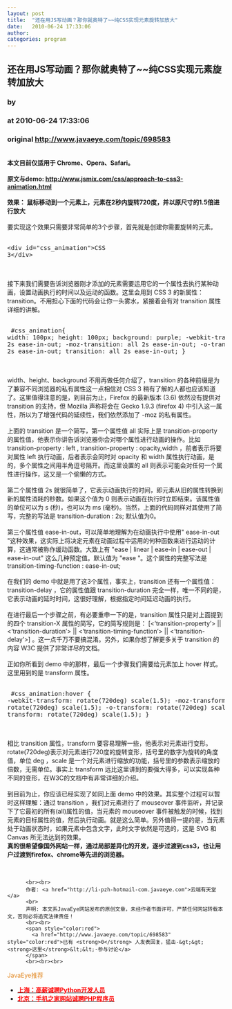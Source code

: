 ```yaml
---
layout: post
title:  "还在用JS写动画？那你就奥特了~~纯CSS实现元素旋转加放大"
date:   2010-06-24 17:33:06
author: 
categories: program
---
```


## 还在用JS写动画？那你就奥特了~~纯CSS实现元素旋转加放大
### by 
### at 2010-06-24 17:33:06
### original <http://www.javaeye.com/topic/698583>

<br><strong>本文目前仅适用于 Chrome、Opera、Safari。</strong>
<br>
<br><strong>原文与demo: <a href="http://www.jsmix.com/css/approach-to-css3-animation.html">http://www.jsmix.com/css/approach-to-css3-animation.html</a></strong>
<br>
<br><strong>效果： 鼠标移动到一个元素上，元素在2秒内旋转720度，并以原尺寸的1.5倍进行放大</strong>
<br>
<br>要实现这个效果只需要非常简单的3个步骤，首先就是创建你需要旋转的元素。
<br>
<br><pre name="code">&lt;div id=&quot;css_animation&quot;&gt;CSS 3&lt;/div&gt;</pre>
<br>
<br>接下来我们需要告诉浏览器刚才添加的元素需要运用它的一个属性去执行某种动画，设置动画执行的时间以及运动的函数。这里会用到 CSS 3 的新属性：transition。不用担心下面的代码会让你一头雾水，紧接着会有对 transition 属性详细的讲解。
<br>
<br><pre name="code">
#css_animation{
    width: 100px;
    height: 100px;
    background: purple;
    -webkit-transition: all 2s ease-in-out;
    -moz-transition: all 2s ease-in-out;
    -o-transition: all 2s ease-in-out;
    transition: all 2s ease-in-out;
}
</pre>
<br>
<br>width、height、background 不用再做任何介绍了，transition 的各种前缀是为了兼容不同浏览器的私有属性这一点相信对 CSS 3 稍有了解的人都也应该知道了。这里值得注意的是，到目前为止，Firefox 的最新版本 (3.6) 依然没有提供对 transition 的支持，但 Mozilla 声称将会在 Gecko 1.9.3 (firefox 4) 中引入这一属性，所以为了增强代码的延续性，我们依然添加了 -moz 的私有属性。
<br>
<br>上面的 transition 是一个简写，第一个属性值 all 实际上是 transition-property 的属性值，他表示你讲告诉浏览器你会对哪个属性进行动画的操作。比如 transition-property : left , transition-property : opacity,width ，前者表示将要对属性 left 执行动画，后者表示会同时对 opacity 和 width 属性执行动画，是的，多个属性之间用半角逗号隔开。而这里设置的 all 则表示可能会对任何一个属性进行操作，这又是一个偷懒的方式。
<br>
<br>第二个属性值 2s 就很简单了，它表示动画执行的时间，即元素从旧的属性转换到新的属性消耗的秒数。如果这个值为 0 则表示动画在执行时立即结束。该属性值的单位可以为 s (秒)，也可以为 ms (毫秒)。当然，上面的代码同样对其使用了简写，完整的写法是 transition-duration : 2s; 默认值为0。
<br>
<br>第三个属性值 ease-in-out，可以简单地理解为在动画执行中使用" ease-in-out "这种效果，这实际上将决定元素在动画过程中运用的何种函数来进行运动的计算，这通常被称作缓动函数。大致上有 "ease | linear | ease-in | ease-out | ease-in-out" 这么几种预定值。默认值为 "ease "。这个属性的完整写法是 transition-timing-function : ease-in-out;
<br>
<br>在我们的 demo 中就是用了这3个属性，事实上，transition 还有一个属性值：transition-delay ，它的属性值跟 transition-duration 完全一样，唯一不同的是，它表示动画的延时时间，这很好理解，根据指定时间延迟动画的执行。
<br>
<br>在进行最后一个步骤之前，有必要重申一下的是，transition 属性只是对上面提到的四个 transition-X 属性的简写，它的简写规则是： [&lt;‘transition-property’&gt; || &lt;‘transition-duration’&gt; || &lt;‘transition-timing-function’&gt; || &lt;‘transition-delay’&gt;] 。这一点千万不要搞混淆。另外，如果你想了解更多关于 transition 的内容 W3C 提供了非常详尽的文档。
<br>
<br>正如你所看到 demo 中的那样，最后一个步骤我们需要给元素加上 hover 样式。这里用到的是 transform 属性。
<br>
<br><pre name="code">
#css_animation:hover {
    -webkit-transform: rotate(720deg) scale(1.5);
    -moz-transform: rotate(720deg) scale(1.5);
    -o-transform: rotate(720deg) scale(1.5);
    transform: rotate(720deg) scale(1.5);
}
</pre>
<br>
<br>相比 transition 属性，transform 要容易理解一些，他表示对元素进行变形。rotate(720deg)表示对元素进行720度的旋转变形，括号里的数字为旋转的角度值，单位 deg ，scale 是一个对元素进行缩放的功能，括号里的参数表示缩放的倍数，无需单位。事实上 transform 远比这里讲到的要强大得多，可以实现各种不同的变形，在W3C的文档中有非常详细的介绍。
<br>
<br>到目前为止，你应该已经实现了如同上面 demo 中的效果。其实整个过程可以暂时这样理解：通过 transition ，我们对元素进行了 mouseover 事件监听，并记录下了它最初的所有(all)属性的值，当元素的 mouseover 事件被触发的时候，找到元素的目标属性的值，然后执行动画。就是这么简单。另外值得一提的是，当元素处于动画状态时，如果元素中包含文字，此时文字依然是可选的，这是 SVG 和 Canvas 所无法达到的效果。
<br><strong>真的很希望像国外网站一样，通过局部差异化的开发，逐步过渡到css3，也让用户过渡到firefox、chrome等先进的浏览器。</strong>
<br>
<br>
<br>
          
          <br><br>
          作者: <a href="http://li-pzh-hotmail-com.javaeye.com">云端有天堂</a> 
          <br>
          声明: 本文系JavaEye网站发布的原创文章，未经作者书面许可，严禁任何网站转载本文，否则必将追究法律责任！
          <br><br>
          <span style="color:red">
            <a href="http://www.javaeye.com/topic/698583" style="color:red">已有 <strong>0</strong> 人发表回复，猛击-&gt;&gt;<strong>这里</strong>&lt;&lt;-参与讨论</a>
          </span>
          <br><br><br>
<span style="color:#e28822">JavaEye推荐</span>
<br>
<ul><li><a href="http://www.iteye.com/clicks/138"><span style="color:red;font-weight:bold">上海：高薪诚聘Python开发人员</span></a></li><li><a href="http://www.iteye.com/clicks/269"><span style="color:red;font-weight:bold">北京：手机之家网站诚聘PHP程序员</span></a></li></ul>
<br><br><br>